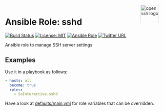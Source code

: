 <a href="https://www.openssh.com/">
    <img src="https://upload.wikimedia.org/wikipedia/en/6/65/OpenSSH_logo.png" alt="openssh logo" title="openssh" align="right" height="60" />
</a>

Ansible Role: sshd
==================

[![Build Status](https://ci.devops.sosoftware.pl/buildStatus/icon?job=SoInteractive/sshd/master)](https://ci.devops.sosoftware.pl/job/SoInteractive/sshd/master) [![License: MIT](https://img.shields.io/badge/License-MIT-blue.svg)](https://opensource.org/licenses/MIT) [![Ansible Role](https://img.shields.io/ansible/role/18224.svg)](https://galaxy.ansible.com/SoInteractive/sshd/) [![Twitter URL](https://img.shields.io/twitter/follow/sointeractive.svg?style=social&label=Follow%20%40SoInteractive)](https://twitter.com/sointeractive)

Ansible role to manage SSH server settings

Examples
--------

Use it in a playbook as follows:
```yaml
- hosts: all
  become: true
  roles:
    - SoInteractive.sshd
```

Have a look at [defaults/main.yml](defaults/main.yml) for role variables that can be overridden.
